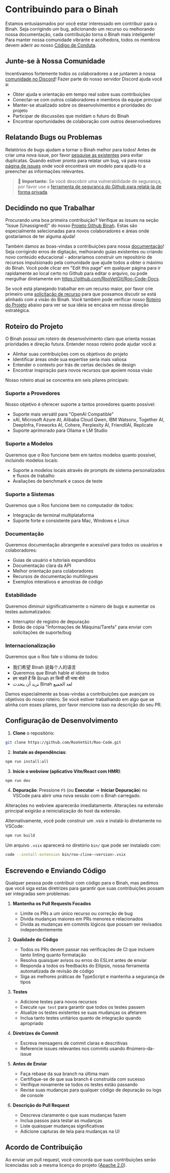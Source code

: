 # Contribuindo para o Binah

Estamos entusiasmados por você estar interessado em contribuir para o Binah. Seja corrigindo um bug, adicionando um recurso ou melhorando nossa documentação, cada contribuição torna o Binah mais inteligente! Para manter nossa comunidade vibrante e acolhedora, todos os membros devem aderir ao nosso [Código de Conduta](CODE_OF_CONDUCT.md).

## Junte-se à Nossa Comunidade

Incentivamos fortemente todos os colaboradores a se juntarem à nossa [comunidade no Discord](https://discord.gg/roocode)! Fazer parte do nosso servidor Discord ajuda você a:

- Obter ajuda e orientação em tempo real sobre suas contribuições
- Conectar-se com outros colaboradores e membros da equipe principal
- Manter-se atualizado sobre os desenvolvimentos e prioridades do projeto
- Participar de discussões que moldam o futuro do Binah
- Encontrar oportunidades de colaboração com outros desenvolvedores

## Relatando Bugs ou Problemas

Relatórios de bugs ajudam a tornar o Binah melhor para todos! Antes de criar uma nova issue, por favor [pesquise as existentes](https://github.com/RooVetGit/Roo-Code/issues) para evitar duplicatas. Quando estiver pronto para relatar um bug, vá para nossa [página de issues](https://github.com/RooVetGit/Roo-Code/issues/new/choose) onde você encontrará um modelo para ajudá-lo a preencher as informações relevantes.

<blockquote class='warning-note'>
     🔐 <b>Importante:</b> Se você descobrir uma vulnerabilidade de segurança, por favor use a <a href="https://github.com/RooVetGit/Roo-Code/security/advisories/new">ferramenta de segurança do Github para relatá-la de forma privada</a>.
</blockquote>

## Decidindo no que Trabalhar

Procurando uma boa primeira contribuição? Verifique as issues na seção "Issue [Unassigned]" do nosso [Projeto Github Binah](https://github.com/orgs/RooVetGit/projects/1). Estas são especialmente selecionadas para novos colaboradores e áreas onde gostaríamos de ter alguma ajuda!

Também damos as boas-vindas a contribuições para nossa [documentação](https://docs.roocode.com/)! Seja corrigindo erros de digitação, melhorando guias existentes ou criando novo conteúdo educacional - adoraríamos construir um repositório de recursos impulsionado pela comunidade que ajude todos a obter o máximo do Binah. Você pode clicar em "Edit this page" em qualquer página para ir rapidamente ao local certo no Github para editar o arquivo, ou pode mergulhar diretamente em https://github.com/RooVetGit/Roo-Code-Docs.

Se você está planejando trabalhar em um recurso maior, por favor crie primeiro uma [solicitação de recurso](https://github.com/RooVetGit/Roo-Code/discussions/categories/feature-requests?discussions_q=is%3Aopen+category%3A%22Feature+Requests%22+sort%3Atop) para que possamos discutir se está alinhado com a visão do Binah. Você também pode verificar nosso [Roteiro do Projeto](#roteiro-do-projeto) abaixo para ver se sua ideia se encaixa em nossa direção estratégica.

## Roteiro do Projeto

O Binah possui um roteiro de desenvolvimento claro que orienta nossas prioridades e direção futura. Entender nosso roteiro pode ajudar você a:

- Alinhar suas contribuições com os objetivos do projeto
- Identificar áreas onde sua expertise seria mais valiosa
- Entender o contexto por trás de certas decisões de design
- Encontrar inspiração para novos recursos que apoiem nossa visão

Nosso roteiro atual se concentra em seis pilares principais:

### Suporte a Provedores

Nosso objetivo é oferecer suporte a tantos provedores quanto possível:

- Suporte mais versátil para "OpenAI Compatible"
- xAI, Microsoft Azure AI, Alibaba Cloud Qwen, IBM Watsonx, Together AI, DeepInfra, Fireworks AI, Cohere, Perplexity AI, FriendliAI, Replicate
- Suporte aprimorado para Ollama e LM Studio

### Suporte a Modelos

Queremos que o Roo funcione bem em tantos modelos quanto possível, incluindo modelos locais:

- Suporte a modelos locais através de prompts de sistema personalizados e fluxos de trabalho
- Avaliações de benchmark e casos de teste

### Suporte a Sistemas

Queremos que o Roo funcione bem no computador de todos:

- Integração de terminal multiplataforma
- Suporte forte e consistente para Mac, Windows e Linux

### Documentação

Queremos documentação abrangente e acessível para todos os usuários e colaboradores:

- Guias de usuário e tutoriais expandidos
- Documentação clara da API
- Melhor orientação para colaboradores
- Recursos de documentação multilíngues
- Exemplos interativos e amostras de código

### Estabilidade

Queremos diminuir significativamente o número de bugs e aumentar os testes automatizados:

- Interruptor de registro de depuração
- Botão de cópia "Informações de Máquina/Tarefa" para enviar com solicitações de suporte/bug

### Internacionalização

Queremos que o Roo fale o idioma de todos:

- 我们希望 Binah 说每个人的语言
- Queremos que Binah hable el idioma de todos
- हम चाहते हैं कि Binah हर किसी की भाषा बोले
- نريد أن يتحدث Binah لغة الجميع

Damos especialmente as boas-vindas a contribuições que avançam os objetivos do nosso roteiro. Se você estiver trabalhando em algo que se alinha com esses pilares, por favor mencione isso na descrição do seu PR.

## Configuração de Desenvolvimento

1. **Clone** o repositório:

```sh
git clone https://github.com/RooVetGit/Roo-Code.git
```

2. **Instale as dependências**:

```sh
npm run install:all
```

3. **Inicie o webview (aplicativo Vite/React com HMR)**:

```sh
npm run dev
```

4. **Depuração**:
   Pressione `F5` (ou **Executar** → **Iniciar Depuração**) no VSCode para abrir uma nova sessão com o Binah carregado.

Alterações no webview aparecerão imediatamente. Alterações na extensão principal exigirão a reinicialização do host da extensão.

Alternativamente, você pode construir um .vsix e instalá-lo diretamente no VSCode:

```sh
npm run build
```

Um arquivo `.vsix` aparecerá no diretório `bin/` que pode ser instalado com:

```sh
code --install-extension bin/roo-cline-<version>.vsix
```

## Escrevendo e Enviando Código

Qualquer pessoa pode contribuir com código para o Binah, mas pedimos que você siga estas diretrizes para garantir que suas contribuições possam ser integradas sem problemas:

1. **Mantenha os Pull Requests Focados**

    - Limite os PRs a um único recurso ou correção de bug
    - Divida mudanças maiores em PRs menores e relacionados
    - Divida as mudanças em commits lógicos que possam ser revisados independentemente

2. **Qualidade do Código**

    - Todos os PRs devem passar nas verificações de CI que incluem tanto linting quanto formatação
    - Resolva quaisquer avisos ou erros do ESLint antes de enviar
    - Responda a todos os feedbacks do Ellipsis, nossa ferramenta automatizada de revisão de código
    - Siga as melhores práticas de TypeScript e mantenha a segurança de tipos

3. **Testes**

    - Adicione testes para novos recursos
    - Execute `npm test` para garantir que todos os testes passem
    - Atualize os testes existentes se suas mudanças os afetarem
    - Inclua tanto testes unitários quanto de integração quando apropriado

4. **Diretrizes de Commit**

    - Escreva mensagens de commit claras e descritivas
    - Referencie issues relevantes nos commits usando #número-da-issue

5. **Antes de Enviar**

    - Faça rebase da sua branch na última main
    - Certifique-se de que sua branch é construída com sucesso
    - Verifique novamente se todos os testes estão passando
    - Revise suas mudanças para qualquer código de depuração ou logs de console

6. **Descrição do Pull Request**
    - Descreva claramente o que suas mudanças fazem
    - Inclua passos para testar as mudanças
    - Liste quaisquer mudanças significativas
    - Adicione capturas de tela para mudanças na UI

## Acordo de Contribuição

Ao enviar um pull request, você concorda que suas contribuições serão licenciadas sob a mesma licença do projeto ([Apache 2.0](../LICENSE)).
